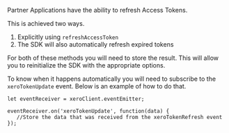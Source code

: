 Partner Applications have the ability to refresh Access Tokens.

This is achieved two ways.

1. Explicitly using `refreshAccessToken`
2. The SDK will also automatically refresh expired tokens

For both of these methods you will need to store the result. This will allow you to reinitialize the SDK with the appropriate options.

To know when it happens automatically you will need to subscribe to the `xeroTokenUpdate` event. Below is an example of how to do that.

```
let eventReceiver = xeroClient.eventEmitter;

eventReceiver.on('xeroTokenUpdate', function(data) {
   //Store the data that was received from the xeroTokenRefresh event
});
```

